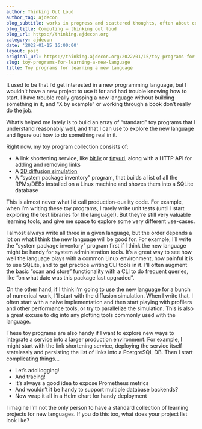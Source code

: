 ```yaml
---
author: Thinking Out Loud
author_tag: ajdecon
blog_subtitle: works in progress and scattered thoughts, often about computers
blog_title: Computing – thinking out loud
blog_url: https://thinking.ajdecon.org
category: ajdecon
date: '2022-01-15 16:00:00'
layout: post
original_url: https://thinking.ajdecon.org/2022/01/15/toy-programs-for-learning-a-new-language/
slug: toy-programs-for-learning-a-new-language
title: Toy programs for learning a new language
---
```


<p>It used to be that I&#8217;d get interested in a new programming language, but I wouldn&#8217;t have a new project to use it for and had trouble knowing how to start. I have trouble really grasping a new language without building something in it, and &#8220;X by example&#8221; or working through a book don&#8217;t really do the job.</p>




<p>What&#8217;s helped me lately is to build an array of &#8220;standard&#8221; toy programs that I understand reasonably well, and that I can use to explore the new language and figure out how to do something real in it.</p>




<p>Right now, my toy program collection consists of:</p>




<ul><li>A link shortening service, like <a href="https://bit.ly">bit.ly</a> or <a href="https://tinyurl.com/">tinyurl</a>, along with a HTTP API for adding and removing links</li><li>A <a href="https://scipython.com/book/chapter-7-matplotlib/examples/the-two-dimensional-diffusion-equation/">2D diffusion simulation</a></li><li>A &#8220;system package inventory&#8221; program, that builds a list of all the RPMs/DEBs installed on a Linux machine and shoves them into a SQLite database</li></ul>



<p>This is almost never what I&#8217;d call production-quality code. For example, when I&#8217;m writing these toy programs, I rarely write unit tests (until I start exploring the test libraries for the language!). But they&#8217;re still very valuable learning tools, and give me space to explore some very different use-cases.</p>




<p>I almost always write all three in a given language, but the order depends a lot on what I think the new language will be good for. For example, I&#8217;ll  write the &#8220;system package inventory&#8221; program first if I think the new language might be handy for system administration tools. It&#8217;s a great way to see how well the language plays with a common Linux environment, how painful it is to use SQLite, and to get practice writing CLI tools in it. I&#8217;ll often augment the basic &#8220;scan and store&#8221; functionality with a CLI to do frequent queries, like &#8220;on what date was this package last upgraded&#8221;.</p>




<p>On the other hand, if I think I&#8217;m going to use the new language for a bunch of numerical work, I&#8217;ll start with the diffusion simulation. When I write that, I often start with a naive implementation and then start playing with profilers and other performance tools, or try to parallelize the simulation. This is also a great excuse to dig into any plotting tools commonly used with the language.</p>




<p>These toy programs are also handy if I want to explore new ways to integrate a service into a larger production environment. For example, I might start with the link shortening service, deploying the service itself statelessly and persisting the list of links into a PostgreSQL DB. Then I start complicating things&#8230;</p>




<ul><li>Let&#8217;s add logging!</li><li>And tracing!</li><li>It&#8217;s always a good idea to expose Prometheus metrics</li><li>And wouldn&#8217;t it be handy to support multiple database backends?</li><li>Now wrap it all in a Helm chart for handy deployment</li></ul>



<p>I imagine I&#8217;m not the only person to have a standard collection of learning projects for new languages. If you do this too, what does your project list look like?</p>